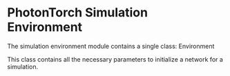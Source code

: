 # PhotonTorch Simulation Environment

The simulation environment module contains a single class: Environment

This class contains all the necessary parameters to initialize a network for a simulation.